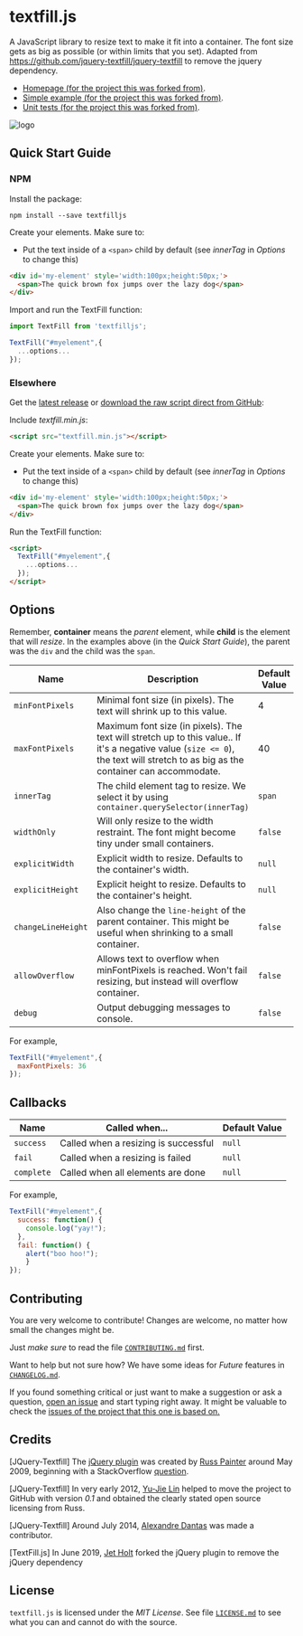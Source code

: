 # textfill.js

A JavaScript library to resize text to make it fit into a container. The font size
gets as big as possible (or within limits that you set). Adapted from https://github.com/jquery-textfill/jquery-textfill to remove the jquery dependency.

* [Homepage (for the project this was forked from)][index].
* [Simple example (for the project this was forked from)][demo].
* [Unit tests (for the project this was forked from)][tests].

![logo](http://jquery-textfill.github.io/images/logo.png)

## Quick Start Guide

### NPM

Install the package:

```
npm install --save textfilljs
```
Create your elements. Make sure to:
  - Put the text inside of a `<span>` child by default (see _innerTag_ in _Options_ to change this)

```html
<div id='my-element' style='width:100px;height:50px;'>
  <span>The quick brown fox jumps over the lazy dog</span>
</div>
```

Import and run the TextFill function:

```javascript
import TextFill from 'textfilljs';

TextFill("#myelement",{
  ...options...
});
```

### Elsewhere

Get the [latest release](https://github.com/Jetroid/textfill.js/releases) or [download the raw script direct from GitHub](https://raw.githubusercontent.com/Jetroid/textfill.js/master/dist/textfill.min.js):

Include _textfill.min.js_:

```html
<script src="textfill.min.js"></script>
```

Create your elements. Make sure to:
  - Put the text inside of a `<span>` child by default (see _innerTag_ in _Options_ to change this)

```html
<div id='my-element' style='width:100px;height:50px;'>
  <span>The quick brown fox jumps over the lazy dog</span>
</div>
```

Run the TextFill function:

```html
<script>
  TextFill("#myelement",{
    ...options...
  });
</script>
```

## Options

Remember, **container** means the _parent_ element, while **child** is the
element that will _resize_. In the examples above (in the _Quick Start Guide_),
the parent was the `div` and the child was the `span`.

| Name              | Description | Default Value |
| ----------------- | ----------- | ------------- |
| `minFontPixels`   | Minimal font size (in pixels). The text will shrink up to this value. | 4 |
| `maxFontPixels`   | Maximum font size (in pixels). The text will stretch up to this value.. If it's a negative value (`size <= 0`), the text will stretch to as big as the container can accommodate. | 40 |
| `innerTag`        | The child element tag to resize. We select it by using `container.querySelector(innerTag)` | `span` |
| `widthOnly`       | Will only resize to the width restraint. The font might become tiny under small containers.  | `false` |
| `explicitWidth`   | Explicit width to resize. Defaults to the container's width. | `null` |
| `explicitHeight`  | Explicit height to resize. Defaults to the container's height. | `null` |
| `changeLineHeight`| Also change the `line-height` of the parent container. This might be useful when shrinking to a small container. | `false` |
| `allowOverflow`   | Allows text to overflow when minFontPixels is reached. Won't fail resizing, but instead will overflow container. | `false` |
| `debug`           | Output debugging messages to console. | `false` |

For example,

```javascript
TextFill("#myelement",{
  maxFontPixels: 36
});
```

## Callbacks


| Name       | Called when...                       | Default Value |
| ---------- | ------------------------------------ | ------------- |
| `success`  | Called when a resizing is successful | `null`        |
| `fail`     | Called when a resizing is failed     | `null`        |
| `complete` | Called when all elements are done    | `null`        |

For example,

```javascript
TextFill("#myelement",{
  success: function() {
    console.log("yay!");
  },
  fail: function() {
    alert("boo hoo!");
	}
});
```

## Contributing

You are very welcome to contribute!
Changes are welcome, no matter how small the changes might be.

Just _make sure_ to read the file [`CONTRIBUTING.md`](CONTRIBUTING.md) first.

Want to help but not sure how? We have some ideas for _Future_ features in [`CHANGELOG.md`](CHANGELOG.md).

If you found something critical or just want to make a suggestion or ask a question, [open an issue][issue] and start typing right away. It might be valuable to check the [issues of the project that this one is based on.](https://github.com/jquery-textfill/jquery-textfill/issues)

## Credits

[JQuery-Textfill] The [jQuery plugin](https://github.com/jquery-textfill/jquery-textfill) was created by [Russ Painter][russ] around May 2009,
beginning with a StackOverflow [question][soq].

[JQuery-Textfill] In very early 2012, [Yu-Jie Lin][yu] helped to move the project to GitHub with
version _0.1_ and obtained the clearly stated open source licensing from Russ.

[JQuery-Textfill] Around July 2014, [Alexandre Dantas][alex] was made a contributor.

[TextFill.js] In June 2019, [Jet Holt][jet] forked the jQuery plugin to remove the jQuery dependency

## License

`textfill.js` is licensed under the _MIT License_. See file
[`LICENSE.md`](LICENSE.md) to see what you can and cannot do with the source.

[index]:  http://jquery-textfill.github.io/
[demo]:   http://jquery-textfill.github.io/example/
[tests]:  http://jquery-textfill.github.io/unit-tests
[issue]:  https://github.com/jquery-textfill/jquery-textfill/issues
[soq]:    http://stackoverflow.com/questions/687998/auto-size-dynamic-text-to-fill-fixed-size-container
[russ]:   https://github.com/GeekyMonkey
[yu]:     https://github.com/livibetter
[alex]:   https://github.com/alexdantas
[jet]:    https://github.com/Jetroid

